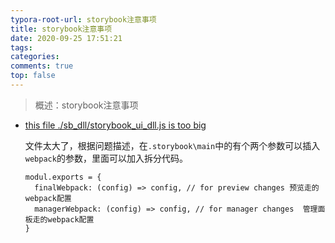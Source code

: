 ```yaml
---
typora-root-url: storybook注意事项
title: storybook注意事项
date: 2020-09-25 17:51:21
tags:
categories: 
comments: true
top: false
---
```


> 概述：storybook注意事项

<!--正文-->
<!--more-->

* [this file ./sb_dll/storybook_ui_dll.js is too big](https://github.com/storybookjs/storybook/issues/10776)

  文件太大了，根据问题描述，在`.storybook\main`中的有个两个参数可以插入`webpack`的参数，里面可以加入拆分代码。

  ```
  modul.exports = {
    finalWebpack: (config) => config, // for preview changes 预览走的webpack配置
    managerWebpack: (config) => config, // for manager changes	管理面板走的webpack配置
  }
  ```

  
